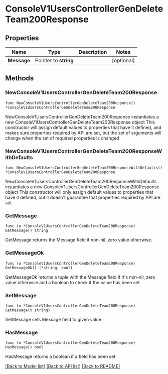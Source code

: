 # ConsoleV1UsersControllerGenDeleteTeam200Response

## Properties

Name | Type | Description | Notes
------------ | ------------- | ------------- | -------------
**Message** | Pointer to **string** |  | [optional] 

## Methods

### NewConsoleV1UsersControllerGenDeleteTeam200Response

`func NewConsoleV1UsersControllerGenDeleteTeam200Response() *ConsoleV1UsersControllerGenDeleteTeam200Response`

NewConsoleV1UsersControllerGenDeleteTeam200Response instantiates a new ConsoleV1UsersControllerGenDeleteTeam200Response object
This constructor will assign default values to properties that have it defined,
and makes sure properties required by API are set, but the set of arguments
will change when the set of required properties is changed

### NewConsoleV1UsersControllerGenDeleteTeam200ResponseWithDefaults

`func NewConsoleV1UsersControllerGenDeleteTeam200ResponseWithDefaults() *ConsoleV1UsersControllerGenDeleteTeam200Response`

NewConsoleV1UsersControllerGenDeleteTeam200ResponseWithDefaults instantiates a new ConsoleV1UsersControllerGenDeleteTeam200Response object
This constructor will only assign default values to properties that have it defined,
but it doesn't guarantee that properties required by API are set

### GetMessage

`func (o *ConsoleV1UsersControllerGenDeleteTeam200Response) GetMessage() string`

GetMessage returns the Message field if non-nil, zero value otherwise.

### GetMessageOk

`func (o *ConsoleV1UsersControllerGenDeleteTeam200Response) GetMessageOk() (*string, bool)`

GetMessageOk returns a tuple with the Message field if it's non-nil, zero value otherwise
and a boolean to check if the value has been set.

### SetMessage

`func (o *ConsoleV1UsersControllerGenDeleteTeam200Response) SetMessage(v string)`

SetMessage sets Message field to given value.

### HasMessage

`func (o *ConsoleV1UsersControllerGenDeleteTeam200Response) HasMessage() bool`

HasMessage returns a boolean if a field has been set.


[[Back to Model list]](../README.md#documentation-for-models) [[Back to API list]](../README.md#documentation-for-api-endpoints) [[Back to README]](../README.md)


